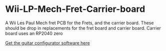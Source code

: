 # Wii-LP-Mech-Fret-Carrier-board
A Wii Les Paul Mech fret PCB for the Frets, and the carrier board. These should be drop in replacements for the fret board and carrier board. Carrier board uses an RP2040 zero

[Get the guitar configurator software here](https://github.com/Santroller/Santroller/releases/tag/v10.1.153)
